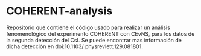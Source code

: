 # COHERENT-analysis
Repositorio que contiene el código usado para realizar un análisis fenomenológico del experimento COHERENT con CEvNS, para los datos de la segunda detección del CsI. Se puede encontrar mas información de dicha detección en doi:10.1103/ physrevlett.129.081801.    
